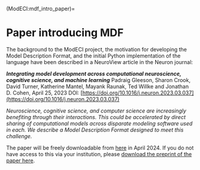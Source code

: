 (ModECI:mdf_intro_paper)=

# Paper introducing MDF

The background to the ModECI project, the motivation for developing the Model Description Format, and the initial Python implementation of the language have been described in a NeuroView article in the Neuron journal:

*<b>Integrating model development across computational neuroscience, cognitive science, and machine learning</b>*
Padraig Gleeson, Sharon Crook, David Turner, Katherine Mantel, Mayank Raunak, Ted Willke and Jonathan D. Cohen, April 25, 2023 DOI: [https://doi.org/10.1016/j.neuron.2023.03.037](https://doi.org/10.1016/j.neuron.2023.03.037)

*Neuroscience, cognitive science, and computer science are increasingly benefiting through their interactions. This could be accelerated by direct sharing of computational models across disparate modeling software used in each. We describe a Model Description Format designed to meet this challenge.*

The paper will be freely downloadable from [here](https://www.cell.com/neuron/fulltext/S0896-6273(23)00261-1) in April 2024. If you do not have access to this via your institution, please [download the preprint of the paper here](https://github.com/ModECI/MDFpaper/blob/main/GleesonEtAl23_ModECI_NeuroView.pdf).
